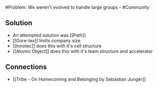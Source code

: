 #Problem: We weren't evolved to handle large groups - #Community 

## Solution
- An attempted solution was [[Path]]
- [[Gore-tex]] limits company size
- [[Innotec]] does this with it's cell structure
- [[Atomic Object]] does this with it's team structure and accelerator

## Connections
- [[Tribe - On Homecoming and Belonging by Sebastian Junger]]

